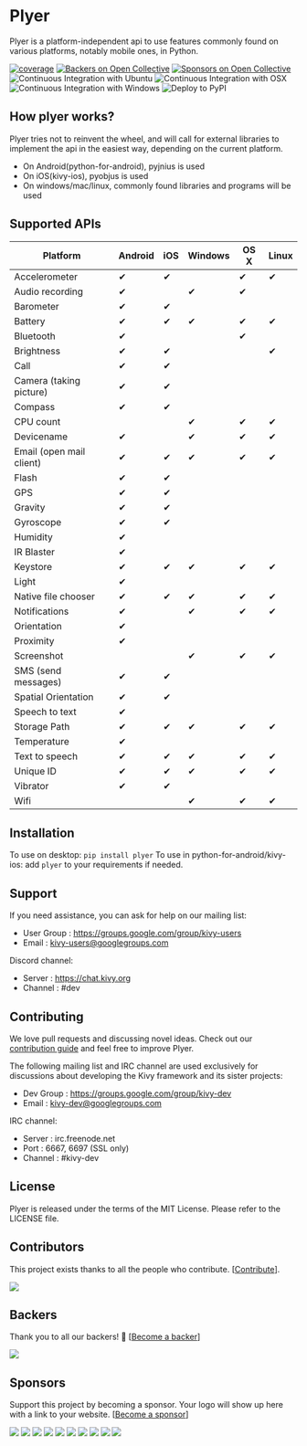 # Plyer

Plyer is a platform-independent api to use features commonly found on various
platforms, notably mobile ones, in Python.

[![coverage](https://coveralls.io/repos/kivy/plyer/badge.svg?branch=master)](https://coveralls.io/r/kivy/plyer?branch=master)
[![Backers on Open Collective](https://opencollective.com/kivy/backers/badge.svg)](#backers)
[![Sponsors on Open Collective](https://opencollective.com/kivy/sponsors/badge.svg)](#sponsors)
![Continuous Integration with Ubuntu](https://github.com/kivy/plyer/workflows/Continuous%20Integration%20with%20Ubuntu/badge.svg)
![Continuous Integration with OSX](https://github.com/kivy/plyer/workflows/Continuous%20Integration%20with%20OSX/badge.svg)
![Continuous Integration with Windows](https://github.com/kivy/plyer/workflows/Continuous%20Integration%20with%20Windows/badge.svg)
![Deploy to PyPI](https://github.com/kivy/plyer/workflows/Deploy%20to%20PyPI/badge.svg)


## How plyer works?

Plyer tries not to reinvent the wheel, and will call for external libraries to
implement the api in the easiest way, depending on the current platform.

- On Android(python-for-android), pyjnius is used
- On iOS(kivy-ios), pyobjus is used
- On windows/mac/linux, commonly found libraries and programs will be used


## Supported APIs

| Platform                       | Android | iOS | Windows | OS X | Linux |
| ------------------------------ | ------- | --- | ------- | ---- | ----- |
| Accelerometer                  | ✔       | ✔   |         | ✔    | ✔     |
| Audio recording                | ✔       |     | ✔       | ✔    |       |
| Barometer                      | ✔       | ✔   |         |      |       |
| Battery                        | ✔       | ✔   | ✔       | ✔    | ✔     |
| Bluetooth                      | ✔       |     |         | ✔    |       |
| Brightness                     | ✔       | ✔   |         |      | ✔     |
| Call                           | ✔       | ✔   |         |      |       |
| Camera (taking picture)        | ✔       | ✔   |         |      |       |
| Compass                        | ✔       | ✔   |         |      |       |
| CPU count                      |         |     | ✔       | ✔    | ✔     |
| Devicename                     | ✔       |     | ✔       | ✔    | ✔     |
| Email (open mail client)       | ✔       | ✔   | ✔       | ✔    | ✔     |
| Flash                          | ✔       | ✔   |         |      |       |
| GPS                            | ✔       | ✔   |         |      |       |
| Gravity                        | ✔       | ✔   |         |      |       |
| Gyroscope                      | ✔       | ✔   |         |      |       |
| Humidity                       | ✔       |     |         |      |       |
| IR Blaster                     | ✔       |     |         |      |       |
| Keystore                       | ✔       | ✔   | ✔       | ✔    | ✔     |
| Light                          | ✔       |     |         |      |       |
| Native file chooser            | ✔       | ✔   | ✔       | ✔    | ✔     |
| Notifications                  | ✔       |     | ✔       | ✔    | ✔     |
| Orientation                    | ✔       |     |         |      |       |
| Proximity                      | ✔       |     |         |      |       |
| Screenshot                     |         |     | ✔       | ✔    | ✔     |
| SMS (send messages)            | ✔       | ✔   |         |      |       |
| Spatial Orientation            | ✔       | ✔   |         |      |       |
| Speech to text                 | ✔       |     |         |      |       |
| Storage Path                   | ✔       | ✔   | ✔       | ✔    | ✔     |
| Temperature                    | ✔       |     |         |      |       |
| Text to speech                 | ✔       | ✔   | ✔       | ✔    | ✔     |
| Unique ID                      | ✔       | ✔   | ✔       | ✔    | ✔     |
| Vibrator                       | ✔       | ✔   |         |      |       |
| Wifi                           |         |     | ✔       | ✔    | ✔     |


## Installation

To use on desktop: `pip install plyer`
To use in python-for-android/kivy-ios: add `plyer` to your requirements if needed.

## Support

If you need assistance, you can ask for help on our mailing list:

* User Group : https://groups.google.com/group/kivy-users
* Email      : kivy-users@googlegroups.com

Discord channel:

* Server     : https://chat.kivy.org
* Channel    : #dev


## Contributing

We love pull requests and discussing novel ideas. Check out our
[contribution guide](http://kivy.org/docs/contribute.html) and
feel free to improve Plyer.

The following mailing list and IRC channel are used exclusively for
discussions about developing the Kivy framework and its sister projects:

* Dev Group : https://groups.google.com/group/kivy-dev
* Email     : kivy-dev@googlegroups.com

IRC channel:

* Server  : irc.freenode.net
* Port    : 6667, 6697 (SSL only)
* Channel : #kivy-dev


## License

Plyer is released under the terms of the MIT License. Please refer to the
LICENSE file.

## Contributors

This project exists thanks to all the people who contribute. [[Contribute](http://kivy.org/docs/contribute.html)].

<a href="https://github.com/kivy/plyer/graphs/contributors"><img src="https://contrib.rocks/image?repo=kivy/plyer"/></a>

## Backers

Thank you to all our backers! 🙏 [[Become a backer](https://opencollective.com/kivy#backer)]

<a href="https://opencollective.com/kivy#backers" target="_blank"><img src="https://opencollective.com/kivy/backers.svg?width=890"></a>


## Sponsors

Support this project by becoming a sponsor. Your logo will show up here with a link to your website. [[Become a sponsor](https://opencollective.com/kivy#sponsor)]

<a href="https://opencollective.com/kivy/sponsor/0/website" target="_blank"><img src="https://opencollective.com/kivy/sponsor/0/avatar.svg"></a>
<a href="https://opencollective.com/kivy/sponsor/1/website" target="_blank"><img src="https://opencollective.com/kivy/sponsor/1/avatar.svg"></a>
<a href="https://opencollective.com/kivy/sponsor/2/website" target="_blank"><img src="https://opencollective.com/kivy/sponsor/2/avatar.svg"></a>
<a href="https://opencollective.com/kivy/sponsor/3/website" target="_blank"><img src="https://opencollective.com/kivy/sponsor/3/avatar.svg"></a>
<a href="https://opencollective.com/kivy/sponsor/4/website" target="_blank"><img src="https://opencollective.com/kivy/sponsor/4/avatar.svg"></a>
<a href="https://opencollective.com/kivy/sponsor/5/website" target="_blank"><img src="https://opencollective.com/kivy/sponsor/5/avatar.svg"></a>
<a href="https://opencollective.com/kivy/sponsor/6/website" target="_blank"><img src="https://opencollective.com/kivy/sponsor/6/avatar.svg"></a>
<a href="https://opencollective.com/kivy/sponsor/7/website" target="_blank"><img src="https://opencollective.com/kivy/sponsor/7/avatar.svg"></a>
<a href="https://opencollective.com/kivy/sponsor/8/website" target="_blank"><img src="https://opencollective.com/kivy/sponsor/8/avatar.svg"></a>
<a href="https://opencollective.com/kivy/sponsor/9/website" target="_blank"><img src="https://opencollective.com/kivy/sponsor/9/avatar.svg"></a>
